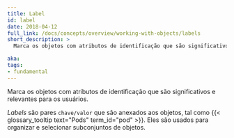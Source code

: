 ```yaml
---
title: Label
id: label
date: 2018-04-12
full_link: /docs/concepts/overview/working-with-objects/labels
short_description: >
  Marca os objetos com atributos de identificação que são significativos e relevantes para os usuários.

aka: 
tags:
- fundamental
---
```

 Marca os objetos com atributos de identificação que são significativos e relevantes para os usuários.

<!--more--> 

*Labels* são pares `chave/valor` que são anexados aos objetos, tal como {{< glossary_tooltip text="Pods" term_id="pod" >}}. Eles são usados para organizar e selecionar subconjuntos de objetos.
